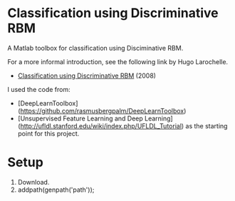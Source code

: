 Classification using Discriminative RBM
=======================================

A Matlab toolbox for classification using Disciminative RBM.

For a more informal introduction, see the following link by Hugo Larochelle.

* [Classification using Discriminative RBM](http://machinelearning.org/archive/icml2008/papers/601.pdf) (2008)

I used the code from:

* [DeepLearnToolbox] (https://github.com/rasmusbergpalm/DeepLearnToolbox)
* [Unsupervised Feature Learning and Deep Learning] (http://ufldl.stanford.edu/wiki/index.php/UFLDL_Tutorial)
as the starting point for this project.

Setup
=====

1. Download.
2. addpath(genpath('path'));